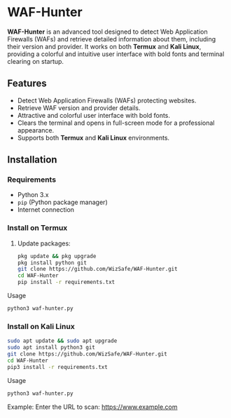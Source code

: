 # WAF-Hunter

**WAF-Hunter** is an advanced tool designed to detect Web Application Firewalls (WAFs) and retrieve detailed information about them, including their version and provider. It works on both **Termux** and **Kali Linux**, providing a colorful and intuitive user interface with bold fonts and terminal clearing on startup.

## Features
- Detect Web Application Firewalls (WAFs) protecting websites.
- Retrieve WAF version and provider details.
- Attractive and colorful user interface with bold fonts.
- Clears the terminal and opens in full-screen mode for a professional appearance.
- Supports both **Termux** and **Kali Linux** environments.

## Installation

### Requirements
- Python 3.x
- `pip` (Python package manager)
- Internet connection

### Install on Termux
1. Update packages:
   ```bash
   pkg update && pkg upgrade
   pkg install python git
   git clone https://github.com/WizSafe/WAF-Hunter.git
   cd WAF-Hunter
   pip install -r requirements.txt
Usage
  ```bash
python3 waf-hunter.py
```
### Install on Kali Linux 
```bash
sudo apt update && sudo apt upgrade
sudo apt install python3 git
git clone https://github.com/WizSafe/WAF-Hunter.git
cd WAF-Hunter
pip3 install -r requirements.txt
```
Usage

```bash
python3 waf-hunter.py
```
Example:
Enter the URL to scan: https://www.example.com


